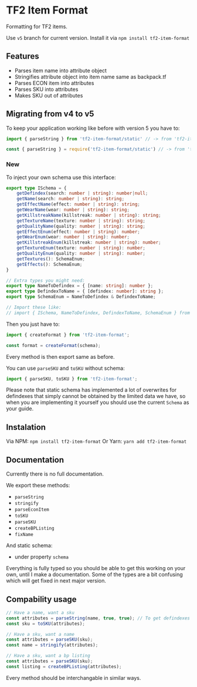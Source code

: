 # TF2 Item Format
Formatting for TF2 items.

Use `v5` branch for current version.
Install it via `npm install tf2-item-format`

## Features
- Parses item name into attribute object
- Stringifies attribute object into item name same as backpack.tf
- Parses ECON item into attributes
- Parses SKU into attributes
- Makes SKU out of attributes

## Migrating from v4 to v5
To keep your application working like before with version 5 you have to:
```ts
import { parseString } from 'tf2-item-format/static' // -> from 'tf2-item-format'

const { parseString } = require('tf2-item-format/static') // -> from 'tf2-item-format'
```

### New

To inject your own schema use this interface:
```ts
export type ISchema = {
    getDefindex(search: number | string): number|null;
    getName(search: number | string): string;
    getEffectName(effect: number | string): string;
    getWearName(wear: number | string): string;
    getKillstreakName(killstreak: number | string): string;
    getTextureName(texture: number | string): string;
    getQualityName(quality: number | string): string;
    getEffectEnum(effect: number | string): number;
    getWearEnum(wear: number | string): number;
    getKillstreakEnum(killstreak: number | string): number;
    getTextureEnum(texture: number | string): number;
    getQualityEnum(quality: number | string): number;
    getTextures(): SchemaEnum;
    getEffects(): SchemaEnum;
}

// Extra types you might need:
export type NameToDefindex = { [name: string]: number };
export type DefindexToName = { [defindex: number]: string };
export type SchemaEnum = NameToDefindex & DefindexToName;

// Import these like:
// import { ISchema, NameToDefindex, DefindexToName, SchemaEnum } from 'tf2-item-format'
```
Then you just have to:
```ts
import { createFormat } from 'tf2-item-format';

const format = createFormat(schema);
```
Every method is then export same as before.

You can use `parseSKU` and `toSKU` without schema:
```ts
import { parseSKU, toSKU } from 'tf2-item-format';
```

Please note that static schema has implemented a lot of overwrites for defindexes that simply cannot be obtained by the limited data we have, so when you are implementing it yourself you should use the current `Schema` as your guide.

## Instalation
Via NPM: `npm install tf2-item-format`
Or Yarn: `yarn add tf2-item-format`

## Documentation
Currently there is no full documentation.

We export these methods:
- `parseString`
- `stringify`
- `parseEconItem`
- `toSKU`
- `parseSKU`
- `createBPListing`
- `fixName`

And static schema:
- under property `schema`

Everything is fully typed so you should be able to get this working on your own, until I make a documentation.
Some of the types are a bit confusing which will get fixed in next major version.

## Compability usage
```ts
// Have a name, want a sku
const attributes = parseString(name, true, true); // To get defindexes and enums
const sku = toSKU(attributes);

// Have a sku, want a name
const attributes = parseSKU(sku);
const name = stringify(attributes);

// Have a sku, want a bp listing
const attributes = parseSKU(sku);
const listing = createBPListing(attributes);
```
Every method should be interchangable in similar ways.
